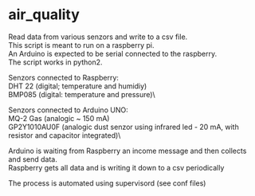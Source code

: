 # air_quality
Read data from various senzors and write to a csv file.\
This script is meant to run on a raspberry pi.\
An Arduino is expected to be serial connected to the raspberry.\
The script works in python2.

Senzors connected to Raspberry:\
DHT 22 (digital; temperature and humidiy)\
BMP085 (digital: temperature and pressure)\

Senzors connected to Arduino UNO:\
MQ-2 Gas (analogic ~ 150 mA)\
GP2Y1010AU0F (analogic dust senzor using infrared led - 20 mA, with resistor and capacitor integrated)\

Arduino is waiting from Raspberry an income message and then collects and send data.\
Raspberry gets all data and is writing it down to a csv periodically

The process is automated using supervisord (see conf files)
